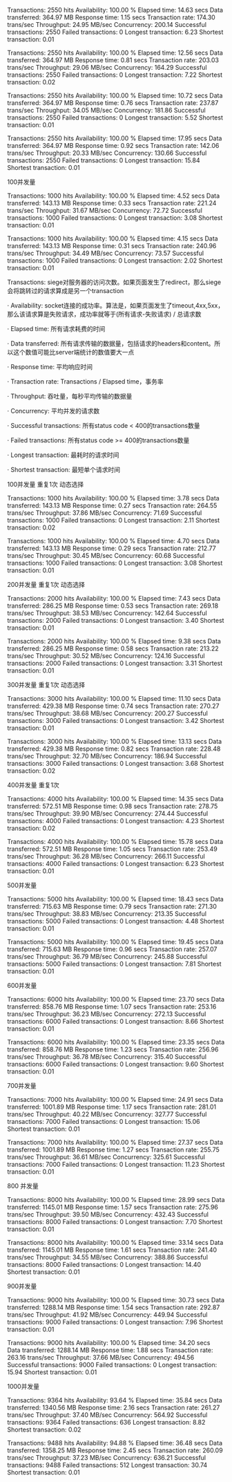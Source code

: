 Transactions:		        2550 hits
Availability:		      100.00 %
Elapsed time:		       14.63 secs
Data transferred:	      364.97 MB
Response time:		        1.15 secs
Transaction rate:	      174.30 trans/sec
Throughput:		       24.95 MB/sec
Concurrency:		      200.14
Successful transactions:        2550
Failed transactions:	           0
Longest transaction:	        6.23
Shortest transaction:	        0.01


Transactions:		        2550 hits
Availability:		      100.00 %
Elapsed time:		       12.56 secs
Data transferred:	      364.97 MB
Response time:		        0.81 secs
Transaction rate:	      203.03 trans/sec
Throughput:		       29.06 MB/sec
Concurrency:		      164.29
Successful transactions:        2550
Failed transactions:	           0
Longest transaction:	        7.22
Shortest transaction:	        0.02

Transactions:		        2550 hits
Availability:		      100.00 %
Elapsed time:		       10.72 secs
Data transferred:	      364.97 MB
Response time:		        0.76 secs
Transaction rate:	      237.87 trans/sec
Throughput:		       34.05 MB/sec
Concurrency:		      181.86
Successful transactions:        2550
Failed transactions:	           0
Longest transaction:	        5.52
Shortest transaction:	        0.01


Transactions:		        2550 hits
Availability:		      100.00 %
Elapsed time:		       17.95 secs
Data transferred:	      364.97 MB
Response time:		        0.92 secs
Transaction rate:	      142.06 trans/sec
Throughput:		       20.33 MB/sec
Concurrency:		      130.66
Successful transactions:        2550
Failed transactions:	           0
Longest transaction:	       15.84
Shortest transaction:	        0.01

100并发量

Transactions:		        1000 hits
Availability:		      100.00 %
Elapsed time:		        4.52 secs
Data transferred:	      143.13 MB
Response time:		        0.33 secs
Transaction rate:	      221.24 trans/sec
Throughput:		       31.67 MB/sec
Concurrency:		       72.72
Successful transactions:        1000
Failed transactions:	           0
Longest transaction:	        3.08
Shortest transaction:	        0.01

Transactions:		        1000 hits
Availability:		      100.00 %
Elapsed time:		        4.15 secs
Data transferred:	      143.13 MB
Response time:		        0.31 secs
Transaction rate:	      240.96 trans/sec
Throughput:		       34.49 MB/sec
Concurrency:		       73.57
Successful transactions:        1000
Failed transactions:	           0
Longest transaction:	        2.02
Shortest transaction:	        0.01

Transactions: siege对服务器的访问次数。如果页面发生了redirect，那么siege会将跳转过的请求算成是另一个transaction

· Availability: socket连接的成功率。算法是，如果页面发生了timeout,4xx,5xx，那么该请求算是失败请求，成功率就等于(所有请求-失败请求) / 总请求数

· Elapsed time: 所有请求耗费的时间

· Data transferred: 所有请求传输的数据量，包括请求的headers和content。所以这个数值可能比server端统计的数值要大一点

· Response time: 平均响应时间

· Transaction rate: Transactions / Elapsed time，事务率

· Throughput: 吞吐量，每秒平均传输的数据量

· Concurrency: 平均并发的请求数

· Successful transactions: 所有status code < 400的transactions数量

· Failed transactions: 所有status code >= 400的transactions数量

· Longest transaction: 最耗时的请求时间

· Shortest transaction: 最短单个请求时间

100并发量 重复1次 动态选择

Transactions:		        1000 hits
Availability:		      100.00 %
Elapsed time:		        3.78 secs
Data transferred:	      143.13 MB
Response time:		        0.27 secs
Transaction rate:	      264.55 trans/sec
Throughput:		       37.86 MB/sec
Concurrency:		       71.69
Successful transactions:        1000
Failed transactions:	           0
Longest transaction:	        2.11
Shortest transaction:	        0.02

Transactions:		        1000 hits
Availability:		      100.00 %
Elapsed time:		        4.70 secs
Data transferred:	      143.13 MB
Response time:		        0.29 secs
Transaction rate:	      212.77 trans/sec
Throughput:		       30.45 MB/sec
Concurrency:		       60.68
Successful transactions:        1000
Failed transactions:	           0
Longest transaction:	        3.08
Shortest transaction:	        0.01


200并发量 重复1次 动态选择

Transactions:		        2000 hits
Availability:		      100.00 %
Elapsed time:		        7.43 secs
Data transferred:	      286.25 MB
Response time:		        0.53 secs
Transaction rate:	      269.18 trans/sec
Throughput:		       38.53 MB/sec
Concurrency:		      142.64
Successful transactions:        2000
Failed transactions:	           0
Longest transaction:	        3.40
Shortest transaction:	        0.01

Transactions:		        2000 hits
Availability:		      100.00 %
Elapsed time:		        9.38 secs
Data transferred:	      286.25 MB
Response time:		        0.58 secs
Transaction rate:	      213.22 trans/sec
Throughput:		       30.52 MB/sec
Concurrency:		      124.16
Successful transactions:        2000
Failed transactions:	           0
Longest transaction:	        3.31
Shortest transaction:	        0.01


300并发量 重复1次 动态选择

Transactions:		        3000 hits
Availability:		      100.00 %
Elapsed time:		       11.10 secs
Data transferred:	      429.38 MB
Response time:		        0.74 secs
Transaction rate:	      270.27 trans/sec
Throughput:		       38.68 MB/sec
Concurrency:		      200.27
Successful transactions:        3000
Failed transactions:	           0
Longest transaction:	        3.42
Shortest transaction:	        0.01

Transactions:		        3000 hits
Availability:		      100.00 %
Elapsed time:		       13.13 secs
Data transferred:	      429.38 MB
Response time:		        0.82 secs
Transaction rate:	      228.48 trans/sec
Throughput:		       32.70 MB/sec
Concurrency:		      186.94
Successful transactions:        3000
Failed transactions:	           0
Longest transaction:	        3.68
Shortest transaction:	        0.02


400并发量 重复1次

Transactions:		        4000 hits
Availability:		      100.00 %
Elapsed time:		       14.35 secs
Data transferred:	      572.51 MB
Response time:		        0.98 secs
Transaction rate:	      278.75 trans/sec
Throughput:		       39.90 MB/sec
Concurrency:		      274.44
Successful transactions:        4000
Failed transactions:	           0
Longest transaction:	        4.23
Shortest transaction:	        0.02

Transactions:		        4000 hits
Availability:		      100.00 %
Elapsed time:		       15.78 secs
Data transferred:	      572.51 MB
Response time:		        1.05 secs
Transaction rate:	      253.49 trans/sec
Throughput:		       36.28 MB/sec
Concurrency:		      266.11
Successful transactions:        4000
Failed transactions:	           0
Longest transaction:	        6.23
Shortest transaction:	        0.01


500并发量

Transactions:		        5000 hits
Availability:		      100.00 %
Elapsed time:		       18.43 secs
Data transferred:	      715.63 MB
Response time:		        0.79 secs
Transaction rate:	      271.30 trans/sec
Throughput:		       38.83 MB/sec
Concurrency:		      213.35
Successful transactions:        5000
Failed transactions:	           0
Longest transaction:	        4.48
Shortest transaction:	        0.01


Transactions:		        5000 hits
Availability:		      100.00 %
Elapsed time:		       19.45 secs
Data transferred:	      715.63 MB
Response time:		        0.96 secs
Transaction rate:	      257.07 trans/sec
Throughput:		       36.79 MB/sec
Concurrency:		      245.88
Successful transactions:        5000
Failed transactions:	           0
Longest transaction:	        7.81
Shortest transaction:	        0.01



600并发量

Transactions:		        6000 hits
Availability:		      100.00 %
Elapsed time:		       23.70 secs
Data transferred:	      858.76 MB
Response time:		        1.07 secs
Transaction rate:	      253.16 trans/sec
Throughput:		       36.23 MB/sec
Concurrency:		      272.13
Successful transactions:        6000
Failed transactions:	           0
Longest transaction:	        8.66
Shortest transaction:	        0.01

Transactions:		        6000 hits
Availability:		      100.00 %
Elapsed time:		       23.35 secs
Data transferred:	      858.76 MB
Response time:		        1.23 secs
Transaction rate:	      256.96 trans/sec
Throughput:		       36.78 MB/sec
Concurrency:		      315.40
Successful transactions:        6000
Failed transactions:	           0
Longest transaction:	        9.60
Shortest transaction:	        0.01


700并发量

Transactions:		        7000 hits
Availability:		      100.00 %
Elapsed time:		       24.91 secs
Data transferred:	     1001.89 MB
Response time:		        1.17 secs
Transaction rate:	      281.01 trans/sec
Throughput:		       40.22 MB/sec
Concurrency:		      327.77
Successful transactions:        7000
Failed transactions:	           0
Longest transaction:	       15.06
Shortest transaction:	        0.01

Transactions:		        7000 hits
Availability:		      100.00 %
Elapsed time:		       27.37 secs
Data transferred:	     1001.89 MB
Response time:		        1.27 secs
Transaction rate:	      255.75 trans/sec
Throughput:		       36.61 MB/sec
Concurrency:		      325.61
Successful transactions:        7000
Failed transactions:	           0
Longest transaction:	       11.23
Shortest transaction:	        0.01



800 并发量

Transactions:		        8000 hits
Availability:		      100.00 %
Elapsed time:		       28.99 secs
Data transferred:	     1145.01 MB
Response time:		        1.57 secs
Transaction rate:	      275.96 trans/sec
Throughput:		       39.50 MB/sec
Concurrency:		      432.43
Successful transactions:        8000
Failed transactions:	           0
Longest transaction:	        7.70
Shortest transaction:	        0.01

Transactions:		        8000 hits
Availability:		      100.00 %
Elapsed time:		       33.14 secs
Data transferred:	     1145.01 MB
Response time:		        1.61 secs
Transaction rate:	      241.40 trans/sec
Throughput:		       34.55 MB/sec
Concurrency:		      388.86
Successful transactions:        8000
Failed transactions:	           0
Longest transaction:	       14.40
Shortest transaction:	        0.01


900并发量

Transactions:		        9000 hits
Availability:		      100.00 %
Elapsed time:		       30.73 secs
Data transferred:	     1288.14 MB
Response time:		        1.54 secs
Transaction rate:	      292.87 trans/sec
Throughput:		       41.92 MB/sec
Concurrency:		      449.94
Successful transactions:        9000
Failed transactions:	           0
Longest transaction:	        7.96
Shortest transaction:	        0.01

Transactions:		        9000 hits
Availability:		      100.00 %
Elapsed time:		       34.20 secs
Data transferred:	     1288.14 MB
Response time:		        1.88 secs
Transaction rate:	      263.16 trans/sec
Throughput:		       37.66 MB/sec
Concurrency:		      494.56
Successful transactions:        9000
Failed transactions:	           0
Longest transaction:	       15.94
Shortest transaction:	        0.01


1000并发量

Transactions:		        9364 hits
Availability:		       93.64 %
Elapsed time:		       35.84 secs
Data transferred:	     1340.56 MB
Response time:		        2.16 secs
Transaction rate:	      261.27 trans/sec
Throughput:		       37.40 MB/sec
Concurrency:		      564.92
Successful transactions:        9364
Failed transactions:	         636
Longest transaction:	        8.82
Shortest transaction:	        0.02

Transactions:		        9488 hits
Availability:		       94.88 %
Elapsed time:		       36.48 secs
Data transferred:	     1358.25 MB
Response time:		        2.45 secs
Transaction rate:	      260.09 trans/sec
Throughput:		       37.23 MB/sec
Concurrency:		      636.21
Successful transactions:        9488
Failed transactions:	         512
Longest transaction:	       30.74
Shortest transaction:	        0.01








